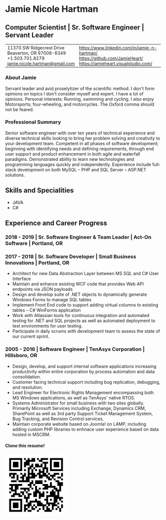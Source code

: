 <!--	HEADER	-->
# 	Jamie Nicole Hartman
##		Computer Scientist | Sr. Software Engineer | Servant Leader
<table>
	<tr>
		<td>
			11370 SW Ridgecrest Drive<br>
			Beaverton, OR 97008-6349<br> 
			+1.503.701.8279<br>
			<a href="mailto:jamie.nicole.hartman@gmail.com">jamie.nicole.hartman@gmail.com</a><br>
		</td>
		<td>
			<a href="https://www.linkedin.com/in/jamie-n-hartman/">https://www.linkedin.com/in/jamie-n-hartman/</a><br>
			<a href="https://github.com/JamieHeart/">https://github.com/JamieHeart/</a><br>
			<a href="https://jamieheart.visualstudio.com/">https://jamieheart.visualstudio.com/</a><br>
		</td>
	</tr>
</table>

<!--	INTRO	-->
###			About Jamie

Servant leader and avid proselytizer of the scientific method. I don't form opinions on topics I don't consider myself and expert. I have a lot of opinions. Personal interests: Running, swimming and cycling. I also enjoy Motorsports; four-wheeling, and motorcycles. The Oxford comma should not be feared.

###         Professional Summary
Senior software engineer with over ten years of technical experience and diverse technical skills looking to bring her problem solving and creativity to your development team. Competent in all phases of software development; beginning with identifying needs and defining requirements, through end user support and product enhancement in both agile and waterfall paradigms. Demonstrated ability to learn new technologies and programming languages quickly and independently. Experience include full-stack development on both MySQL – PHP and SQL Server – ASP.NET solutions.

<!--	SKILLS	-->
##		Skills and Specialities

*	JAVA
*	C#

<!--	HISTORY	-->

##		Experience and Career Progress

###			2018 - 2019 | <b>Sr. Software Engineer & Team Leader</b> | Act-On Software | Portland, OR

###			2017 - 2018 | <b>Sr. Software Developer</b> | Small Business Innovations | Portland, OR

*   Architect for new Data Abstraction Layer between MS SQL and C# User Interface
*   Maintain and enhance existing WCF code that provides Web API endpoints via JSON payloads
*   Design and develop suite of .NET objects to dynamically generate Windows Forms to manage SQL tables
*   Implement Front End code to support adding virtual columns to existing tables – C# WinForms application
*   Work with Atlassian tools for continuous integration and automated testing for .NET and SQL projects as well as automated deployment to test environments for user testing.
*   Participate in daily scrums with development team to assess the state of our current sprint.

###			2005 - 2016 | <b>Software Engineer</b> | TenAsys Corporation | Hillsboro, OR

*   Design, develop, and support internal software applications increasing productivity within entire corporation by process automation and data consolidation.
*  Customer facing technical support including bug replication, debugging, and resolution. 
*   Lead Engineer for Electronic Rights Management encompassing both MS Windows applications, as well as TenAsys' native RTOS.
*   Systems Administrator for small business with two sites globally. Primarily Microsoft Services including Exchange, Dynamics CRM, SharePoint as well as 3rd party Support Ticket Management System, Bug Tracking, and Revision Control services.
*   Maintain corporate website based on Joomla! on LAMP, including adding custom PHP libraries to enhnace user experience based on data hosted in MSCRM.


<!--	FOOTER	-->
####				Clone this resume!
![Clone this](res/resumeRepoLink.png "Clone Jamie's Resume")
